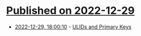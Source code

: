 # [Published on 2022-12-29](index.md)

* [2022-12-29, 18:00:10](https://news.ycombinator.com/item?id=34175639) - [ULIDs and Primary Keys](https://blog.daveallie.com/ulid-primary-keys)
